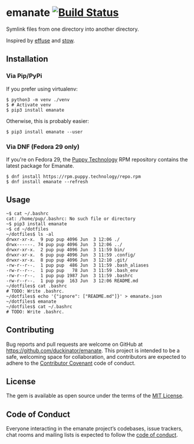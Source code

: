 # emanate [![Build Status][build-status-link]][build-status-img]

Symlink files from one directory into another directory.

Inspired by [effuse](https://github.com/programble/effuse) and
[stow](https://www.gnu.org/software/stow/manual/stow.html).

[build-status-link]: https://api.cirrus-ci.com/github/duckinator/emanate.svg
[build-status-img]: https://cirrus-ci.com/github/duckinator/emanate

## Installation

### Via Pip/PyPi

If you prefer using virtualenv:

```
$ python3 -m venv ./venv
$ # Activate venv
$ pip3 install emanate
```

Otherwise, this is probably easier:

```
$ pip3 install emanate --user
```

### Via DNF (Fedora 29 only)

If you're on Fedora 29, the [Puppy Technology](https://puppy.technology/)
RPM repository contains the latest package for Emanate.

```
$ dnf install https://rpm.puppy.technology/repo.rpm
$ dnf install emanate --refresh
```

## Usage

```
~$ cat ~/.bashrc
cat: /home/pup/.bashrc: No such file or directory
~$ pip3 install emanate
~$ cd ~/dotfiles
~/dotfiles$ ls -al
drwxr-xr-x.  9 pup pup 4096 Jun  3 12:06 ./
drwx------. 74 pup pup 4096 Jun  3 12:06 ../
drwxr-xr-x.  2 pup pup 4096 Jun  3 11:59 bin/
drwxr-xr-x.  6 pup pup 4096 Jun  3 11:59 .config/
drwxr-xr-x.  8 pup pup 4096 Jun  3 12:10 .git/
-rw-r--r--.  1 pup pup  486 Jun  3 11:59 .bash_aliases
-rw-r--r--.  1 pup pup   78 Jun  3 11:59 .bash_env
-rw-r--r--.  1 pup pup 1987 Jun  3 11:59 .bashrc
-rw-r--r--.  1 pup pup  163 Jun  3 12:06 README.md
~/dotfiles$ cat .bashrc
# TODO: Write .bashrc.
~/dotfiles$ echo '{"ignore": ["README.md"]}' > emanate.json
~/dotfiles$ emanate
~/dotfiles$ cat ~/.bashrc
# TODO: Write .bashrc.
```

## Contributing

Bug reports and pull requests are welcome on GitHub at https://github.com/duckinator/emanate. This project is intended to be a safe, welcoming space for collaboration, and contributors are expected to adhere to the [Contributor Covenant](http://contributor-covenant.org) code of conduct.

## License

The gem is available as open source under the terms of the [MIT License](http://opensource.org/licenses/MIT).

## Code of Conduct

Everyone interacting in the emanate project’s codebases, issue trackers, chat rooms and mailing lists is expected to follow the [code of conduct](https://github.com/duckinator/emanate/blob/master/CODE_OF_CONDUCT.md).
